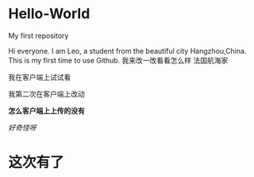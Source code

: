 # Hello-World
My first repository

Hi everyone. I am Leo, a student from the beautiful city Hangzhou,China. This is my first time to use Github.
我来改一改看看怎么样
法国航海家

我在客户端上试试看



我第二次在客户端上改动

**怎么客户端上上传的没有**

*好奇怪呀*
# 这次有了
